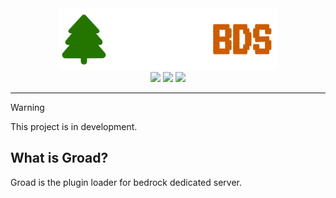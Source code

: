 <div align="center">
  <img src="https://raw.githubusercontent.com/Mirucow/Groad/images/groad_logo.png" width=350>
  <br>
  <img src="https://img.shields.io/github/contributors/Mirucow/Groad">
  <img src="https://img.shields.io/github/downloads/Mirucow/Groad/total">
  <a href="https://opensource.org/licenses/Apache-2.0"><img src="https://img.shields.io/badge/License-Apache_2.0-blue.svg"></a>
</div>

***

> [!WARNING]
> This project is in development.


## What is Groad?

Groad is the plugin loader for bedrock dedicated server.
